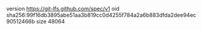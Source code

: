 version https://git-lfs.github.com/spec/v1
oid sha256:99f16db3895abe51aa3b819cc0d4255f784a2a6b883dfda2dee94ec90512466b
size 48064
